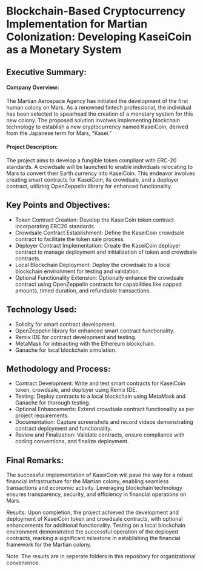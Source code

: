 # Blockchain-Based Cryptocurrency Implementation for Martian Colonization: Developing KaseiCoin as a Monetary System

## Executive Summary:
#### Company Overview:
The Martian Aerospace Agency has initiated the development of the first human colony on Mars. As a renowned fintech professional, the individual has been selected to spearhead the creation of a monetary system for this new colony. The proposed solution involves implementing blockchain technology to establish a new cryptocurrency named KaseiCoin, derived from the Japanese term for Mars, "Kasei."

#### Project Description:
The project aims to develop a fungible token compliant with ERC-20 standards. A crowdsale will be launched to enable individuals relocating to Mars to convert their Earth currency into KaseiCoin. This endeavor involves creating smart contracts for KaseiCoin, its crowdsale, and a deployer contract, utilizing OpenZeppelin library for enhanced functionality.

## Key Points and Objectives:
- Token Contract Creation: Develop the KaseiCoin token contract incorporating ERC20 standards.
- Crowdsale Contract Establishment: Define the KaseiCoin crowdsale contract to facilitate the token sale process.
- Deployer Contract Implementation: Create the KaseiCoin deployer contract to manage deployment and initialization of token and crowdsale contracts.
- Local Blockchain Deployment: Deploy the crowdsale to a local blockchain environment for testing and validation.
- Optional Functionality Extension: Optionally enhance the crowdsale contract using OpenZeppelin contracts for capabilities like capped amounts, timed duration, and refundable transactions.

## Technology Used:
- Solidity for smart contract development.
- OpenZeppelin library for enhanced smart contract functionality.
- Remix IDE for contract development and testing.
- MetaMask for interacting with the Ethereum blockchain.
- Ganache for local blockchain simulation.

## Methodology and Process:
- Contract Development: Write and test smart contracts for KaseiCoin token, crowdsale, and deployer using Remix IDE.
- Testing: Deploy contracts to a local blockchain using MetaMask and Ganache for thorough testing.
- Optional Enhancements: Extend crowdsale contract functionality as per project requirements.
- Documentation: Capture screenshots and record videos demonstrating contract deployment and functionality.
- Review and Finalization: Validate contracts, ensure compliance with coding conventions, and finalize deployment.

## Final Remarks:
The successful implementation of KaseiCoin will pave the way for a robust financial infrastructure for the Martian colony, enabling seamless transactions and economic activity. Leveraging blockchain technology ensures transparency, security, and efficiency in financial operations on Mars.

Results:
Upon completion, the project achieved the development and deployment of KaseiCoin token and crowdsale contracts, with optional enhancements for additional functionality. Testing on a local blockchain environment demonstrated the successful operation of the deployed contracts, marking a significant milestone in establishing the financial framework for the Martian colony.

Note: The results are in seperate folders in this repository for organizational convenience.
